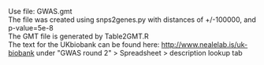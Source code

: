 Use file: GWAS.gmt
<br>
The file was created using snps2genes.py with distances of +/-100000, and p-value=5e-8
<br>
The GMT file is generated by Table2GMT.R
<br>
The text for the UKbiobank can be found here:
http://www.nealelab.is/uk-biobank
under "GWAS round 2" > Spreadsheet > description lookup tab
